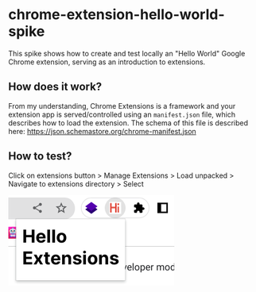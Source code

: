 # chrome-extension-hello-world-spike

This spike shows how to create and test locally an "Hello World" Google Chrome extension, serving as an introduction to extensions.

## How does it work?

From my understanding, Chrome Extensions is a framework and your extension app is served/controlled using an `manifest.json` file, which describes how to load the extension. The schema of this file is described here: https://json.schemastore.org/chrome-manifest.json

## How to test?

Click on extensions button > Manage Extensions > Load unpacked > Navigate to extensions directory > Select

![result](result.png)